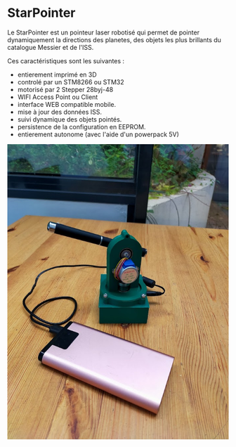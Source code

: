 StarPointer
===========

Le StarPointer est un pointeur laser robotisé qui permet de pointer dynamiquement la directions des planetes, des objets les plus brillants du catalogue Messier et de l'ISS.

Ces caractéristiques sont les suivantes :
- entierement imprimé en 3D
- controlé par un STM8266 ou STM32
- motorisé par 2 Stepper 28byj-48
- WIFI Access Point ou Client
- interface WEB compatible mobile.
- mise à jour des données ISS.
- suivi dynamique des objets pointés.
- persistence de la configuration en EEPROM.
- entierement autonome (avec l'aide d'un powerpack 5V)

![Star pointer](starpointer1.jpg)

